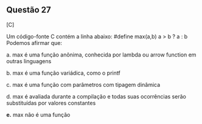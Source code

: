 

## Questão 27
[C]

Um código-fonte C contém a linha abaixo:
#define max(a,b) a > b ? a : b
Podemos afirmar que:

a. max é uma função anônima, conhecida por lambda ou arrow function em outras linguagens

b. max é uma função variádica, como o printf

c. max é uma função com parâmetros com tipagem dinâmica

d. max é avaliada durante a compilação e todas suas ocorrências serão substituídas por valores constantes

**e.** max não é uma função



